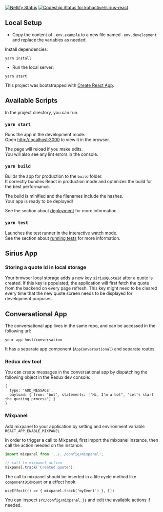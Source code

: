 [![Netlify Status](https://api.netlify.com/api/v1/badges/df26efb0-13bf-4f3e-8fe7-67bf301247b8/deploy-status)](https://app.netlify.com/sites/sirius-react/deploys) [![Codeship Status for kohactive/sirius-react](https://app.codeship.com/projects/a14c3ff0-bf10-0138-b45c-666e43dcc9c3/status?branch=master)](https://app.codeship.com/projects/405804)

## Local Setup

- Copy the content of `.env.example` to a new file named `.env.development` and replace the variables as needed.

Install dependencies:

`yarn install`

- Run the local server:

`yarn start`

This project was bootstrapped with [Create React App](https://github.com/facebook/create-react-app).

## Available Scripts

In the project directory, you can run:

### `yarn start`

Runs the app in the development mode.<br />
Open [http://localhost:3000](http://localhost:3000) to view it in the browser.

The page will reload if you make edits.<br />
You will also see any lint errors in the console.

### `yarn build`

Builds the app for production to the `build` folder.<br />
It correctly bundles React in production mode and optimizes the build for the best performance.

The build is minified and the filenames include the hashes.<br />
Your app is ready to be deployed!

See the section about [deployment](https://facebook.github.io/create-react-app/docs/deployment) for more information.

### `yarn test`

Launches the test runner in the interactive watch mode.<br />
See the section about [running tests](https://facebook.github.io/create-react-app/docs/running-tests) for more information.


## Sirius App

### Storing a quote Id in local storage

Your browser local storage adds a new key `siriusQuoteId` after a quote is created. If this key is populated, the application will first fetch the quote from the backend on every page refresh. This key might need to be cleared every time that the new quote screen needs to be displayed for development purposes.

## Conversational App

The conversational app lives in the same repo, and can be accessed in the following url:

`your-app-host/conversation`

It has a separate app component (`AppConversational`) and separate routes.

### Redux dev tool

You can create messages in the conversational app by dispatching the following object in the Redux dev console:

```
{
  type: 'ADD_MESSAGE',
  payload: { from: "bot", statements: ["Hi, I'm a bot", "Let's start the quoting process"] }
}
```

### Mixpanel

Add mixpanel to your application by setting and environment variable `REACT_APP_ENABLE_MIXPANEL`

In order to trigger a call to Mixpanel, first import the mixpanel instance, then call the action needed on the instance:

``` javascript
import mixpanel from '../../config/mixpanel';

// call to mixpanel action
mixpanel.track('Created quote');

```

The call to mixpanel should be inserted in a life cycle method like `componentDidMount` or a effect hook:
```
useEffect(() => { mixpanel.track('myEvent') }, [])
```

You can inspect `src/config/mixpanel.js` and edit the available actions if needed.
